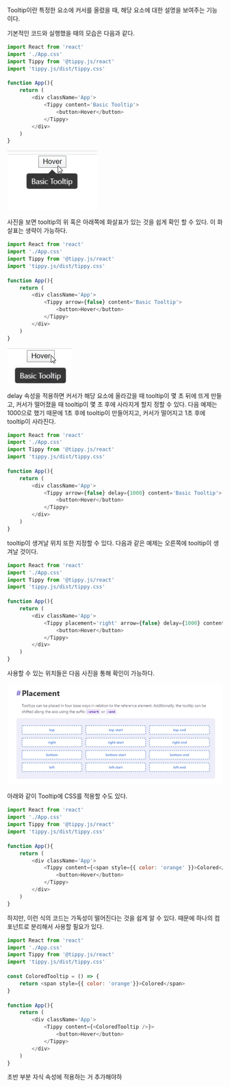 





Tooltip이란 특정한 요소에 커서를 올렸을 때, 해당 요소에 대한 설명을 보여주는 기능이다.

기본적인 코드와 실행했을 때의 모습은 다음과 같다.

```javascript
import React from 'react'
import './App.css'
import Tippy from '@tippy.js/react'
import 'tippy.js/dist/tippy.css'

function App(){
	return (
		<div className='App'>
			<Tippy content='Basic Tooltip'>
				<button>Hover</button>
			</Tippy>
		</div>
	)
}
```

![tooltip](../assets/img/tooltip.jpg)

사진을 보면 tooltip의 위 혹은 아래쪽에 화살표가 있는 것을 쉽게 확인 할 수 있다. 이 화살표는 생략이 가능하다.

```javascript
import React from 'react'
import './App.css'
import Tippy from '@tippy.js/react'
import 'tippy.js/dist/tippy.css'

function App(){
	return (
		<div className='App'>
			<Tippy arrow={false} content='Basic Tooltip'>
				<button>Hover</button>
			</Tippy>
		</div>
	)
}
```

![tooltip_no_arrow](../assets/img/tooltip_no_arrow.jpg)

delay 속성을 적용하면 커서가 해당 요소에 올라갔을 때 tooltip이 몇 초 뒤에 뜨게 만들고, 커서가 떨어졌을 때 tooltip이 몇 초 후에 사라지게 할지 정할 수 있다. 다음 예제는 1000으로 했기 때문에 1초 후에 tooltip이 만들어지고, 커서가 떨어지고 1초 후에 tooltip이 사라진다.

```javascript
import React from 'react'
import './App.css'
import Tippy from '@tippy.js/react'
import 'tippy.js/dist/tippy.css'

function App(){
	return (
		<div className='App'>
			<Tippy arrow={false} delay={1000} content='Basic Tooltip'>
				<button>Hover</button>
			</Tippy>
		</div>
	)
}
```

tooltip이 생겨날 위치 또한 지정할 수 있다. 다음과 같은 예제는 오른쪽에 tooltip이 생겨날 것이다.

```javascript
import React from 'react'
import './App.css'
import Tippy from '@tippy.js/react'
import 'tippy.js/dist/tippy.css'

function App(){
	return (
		<div className='App'>
			<Tippy placement='right' arrow={false} delay={1000} content='Basic Tooltip'>
				<button>Hover</button>
			</Tippy>
		</div>
	)
}
```

사용할 수 있는 위치들은 다음 사진을 통해 확인이 가능하다.

![tooltip_placement](../assets/img/tooltip_placement.jpg)



아래와 같이 Tooltip에 CSS를 적용할 수도 있다.

```javascript
import React from 'react'
import './App.css'
import Tippy from '@tippy.js/react'
import 'tippy.js/dist/tippy.css'

function App(){
	return (
		<div className='App'>
			<Tippy content={<span style={{ color: 'orange' }}>Colored</span>}>
				<button>Hover</button>
			</Tippy>
		</div>
	)
}
```

하지만, 이런 식의 코드는 가독성이 떨어진다는 것을 쉽게 알 수 있다. 때문에 하나의 컴포넌트로 분리해서 사용할 필요가 있다.

```javascript
import React from 'react'
import './App.css'
import Tippy from '@tippy.js/react'
import 'tippy.js/dist/tippy.css'

const ColoredTooltip = () => {
	return <span style={{ color: 'orange'}}>Colored</span>
}

function App(){
	return (
		<div className='App'>
			<Tippy content={<ColoredTooltip />}>
				<button>Hover</button>
			</Tippy>
		</div>
	)
}
```

 

초반 부분 자식 속성에 적용하는 거 추가해야하